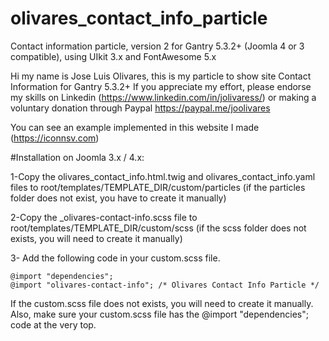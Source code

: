 # olivares_contact_info_particle
Contact information particle, version 2  for Gantry 5.3.2+ (Joomla 4 or 3 compatible), using UIkit 3.x and FontAwesome 5.x

Hi my name is Jose Luis Olivares, this is my particle to show site Contact Information for Gantry 5.3.2+ 
If you appreciate my effort, please endorse my skills on Linkedin (https://www.linkedin.com/in/jolivaress/) or making a voluntary donation through Paypal https://paypal.me/joolivares 

You can see an example implemented in this website I made (https://iconnsv.com)

#Installation on Joomla 3.x / 4.x:

1-Copy the olivares_contact_info.html.twig and olivares_contact_info.yaml files to root/templates/TEMPLATE_DIR/custom/particles (if the particles folder does not exist, you have to create it manually)

2-Copy the _olivares-contact-info.scss file to root/templates/TEMPLATE_DIR/custom/scss (if the scss folder does not exists, you will need to create it manually)

3- Add the following code in your custom.scss file.

	@import "dependencies";
	@import "olivares-contact-info"; /* Olivares Contact Info Particle */

  If the custom.scss file does not exists, you will need to create it manually. Also, make sure your custom.scss file has the @import "dependencies"; code at the very top.
